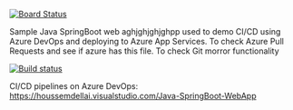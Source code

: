 [![Board Status](https://dev.azure.com/ravikaanthe/e3e4b414-0437-4eff-909d-f13e4f118856/0afca5ad-eeb8-4739-a1d9-850d45ec58dc/_apis/work/boardbadge/ab7ab7af-811f-4093-aac2-5038d0817aa9)](https://dev.azure.com/ravikaanthe/e3e4b414-0437-4eff-909d-f13e4f118856/_boards/board/t/0afca5ad-eeb8-4739-a1d9-850d45ec58dc/Microsoft.RequirementCategory)

Sample Java SpringBoot web aghjghjghjghpp used to demo CI/CD using Azure DevOps and deploying to Azure App Services. To check Azure Pull Requests and see if azure has this file. To check Git morror functionality

[![Build status](https://houssemdellai.visualstudio.com/Java-SpringBoot-WebApp/_apis/build/status/Java-SpringBoot-Maven-CI)](https://houssemdellai.visualstudio.com/Java-SpringBoot-WebApp/_build/latest?definitionId=96)

CI/CD pipelines on Azure DevOps:
https://houssemdellai.visualstudio.com/Java-SpringBoot-WebApp

